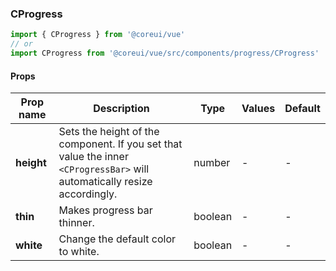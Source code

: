 ### CProgress

```jsx
import { CProgress } from '@coreui/vue'
// or
import CProgress from '@coreui/vue/src/components/progress/CProgress'
```

#### Props

| Prop name  | Description                                                                                                               | Type    | Values | Default |
| ---------- | ------------------------------------------------------------------------------------------------------------------------- | ------- | ------ | ------- |
| **height** | Sets the height of the component. If you set that value the inner `<CProgressBar>` will automatically resize accordingly. | number  | -      | -       |
| **thin**   | Makes progress bar thinner.                                                                                               | boolean | -      | -       |
| **white**  | Change the default color to white.                                                                                        | boolean | -      | -       |

